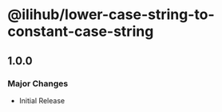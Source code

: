 # @ilihub/lower-case-string-to-constant-case-string

## 1.0.0

### Major Changes

- Initial Release
